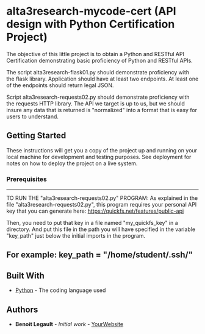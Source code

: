 # alta3research-mycode-cert (API design with Python Certification Project)

The objective of this little project is to obtain a Python and RESTful API Certification demonstrating basic proficiency of Python and RESTful APIs.

The script alta3research-flask01.py should demonstrate proficiency with the flask library. Application should have at least two endpoints. At least one of the endpoints should return legal JSON.

Script alta3research-requests02.py should demonstrate proficiency with the requests HTTP library. The API we target is up to us, but we should insure any data that is returned is "normalized" into a format that is easy for users to understand.


## Getting Started

These instructions will get you a copy of the project up and running on your local machine
for development and testing purposes. See deployment for notes on how to deploy the project
on a live system.

### Prerequisites


------------------------------------------------------
TO RUN THE "alta3research-requests02.py" PROGRAM:
As explained in the file "alta3research-requests02.py", this program requires your personal API key that you can generate here:
https://quickfs.net/features/public-api

Then, you need to put that key in a file named "my_quickfs_key" in a directory.
And put this file in the path you will have specified in the variable "key_path" just below the initial imports in the program.

For example:  key_path = "/home/student/.ssh/"
------------------------------------------------------
## Built With

* [Python](https://www.python.org/) - The coding language used

## Authors

* **Benoit Legault** - *Initial work* - [YourWebsite](https://example.com/)
